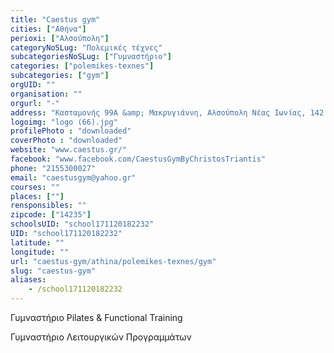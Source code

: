 ```yaml
---
title: "Caestus gym"
cities: ["Αθήνα"]
perioxi: ["Αλσούπολη"]
categoryNoSLug: "Πολεμικές τέχνες"
subcategoriesNoSLug: ["Γυμναστήριο"]
categories: ["polemikes-texnes"]
subcategories: ["gym"]
orgUID: ""
organisation: ""
orgurl: "-"
address: "Kασταμονής 99Α &amp; Μακρυγιάννη, Αλσούπολη Νέας Ιωνίας, 142 35 Athens, Greece"
logoimg: "logo (66).jpg"
profilePhoto : "downloaded"
coverPhoto : "downloaded"
website: "www.caestus.gr/"
facebook: "www.facebook.com/CaestusGymByChristosTriantis"
phone: "2155300027"
email: "caestusgym@yahoo.gr"
courses: ""
places: [""]
rensponsibles: ""
zipcode: ["14235"]
schoolsUID: "school171120182232"
UID: "school171120182232"
latitude: ""
longitude: ""
url: "caestus-gym/athina/polemikes-texnes/gym"
slug: "caestus-gym"
aliases:
    - /school171120182232
---
```



Γυμναστήριο Pilates &amp; Functional Training

Γυμναστήριο Λειτουργικών Προγραμμάτων